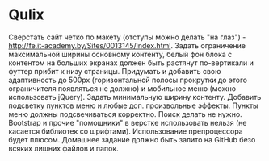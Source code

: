 # Qulix
Сверстать сайт четко по макету (отступы можно делать "на глаз") - http://fe.it-academy.by/Sites/0013145/index.html.
    Задать ограничение максимальной ширины основному контенту, белый фон блока с контентом на больших экранах должен
    быть растянут по-вертикали и футтер прибит к низу страницы.
    Придумать и добавить свою адаптивность до 500px (горизонтальной полосы прокрутки до этого ограничителя появляться
    не должно) и мобильное меню (можно использовать jQuery). Задать минимальную ширину контенту.
    Добавить подсветку пунктов меню и любые доп. произвольные эффекты. Пункты меню должны подсвечиваться корректно.
    Поиск делать не нужно.
    Bootstrap и прочие "помощники" в верстке использовать нельзя (не касается библиотек со шрифтами).
    Использование препроцессора будет плюсом.
    Домашнее задание должно быть залито на GitHub безо всяких лишних файлов и папок.

